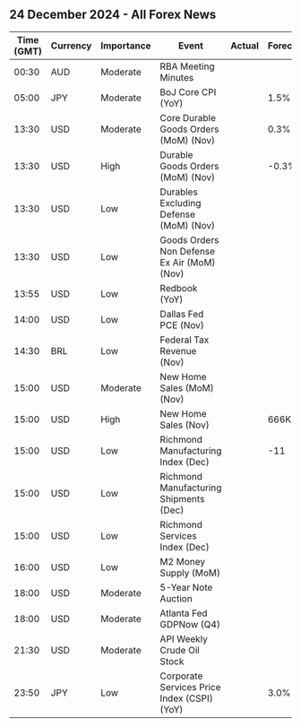 ## 24 December 2024 - All Forex News

| Time (GMT) | Currency | Importance | Event | Actual | Forecast | Previous |
|------|----------|------------|-------|--------|----------|----------|
| 00:30 | AUD | Moderate | RBA Meeting Minutes |  |  |  |
| 05:00 | JPY | Moderate | BoJ Core CPI (YoY) |  | 1.5% | 1.5% |
| 13:30 | USD | Moderate | Core Durable Goods Orders (MoM) (Nov) |  | 0.3% | 0.1% |
| 13:30 | USD | High | Durable Goods Orders (MoM) (Nov) |  | -0.3% | 0.2% |
| 13:30 | USD | Low | Durables Excluding Defense (MoM) (Nov) |  |  | 0.5% |
| 13:30 | USD | Low | Goods Orders Non Defense Ex Air (MoM) (Nov) |  |  | -0.2% |
| 13:55 | USD | Low | Redbook (YoY) |  |  | 4.8% |
| 14:00 | USD | Low | Dallas Fed PCE (Nov) |  |  | 2.30% |
| 14:30 | BRL | Low | Federal Tax Revenue (Nov) |  |  | 247.92B |
| 15:00 | USD | Moderate | New Home Sales (MoM) (Nov) |  |  | -17.3% |
| 15:00 | USD | High | New Home Sales (Nov) |  | 666K | 610K |
| 15:00 | USD | Low | Richmond Manufacturing Index (Dec) |  | -11 | -14 |
| 15:00 | USD | Low | Richmond Manufacturing Shipments (Dec) |  |  | -12 |
| 15:00 | USD | Low | Richmond Services Index (Dec) |  |  | 9 |
| 16:00 | USD | Low | M2 Money Supply (MoM) |  |  | 23.31T |
| 18:00 | USD | Moderate | 5-Year Note Auction |  |  | 4.197% |
| 18:00 | USD | Moderate | Atlanta Fed GDPNow (Q4) |  |  |  |
| 21:30 | USD | Moderate | API Weekly Crude Oil Stock |  |  | -4.700M |
| 23:50 | JPY | Low | Corporate Services Price Index (CSPI) (YoY) |  | 3.0% | 2.9% |
